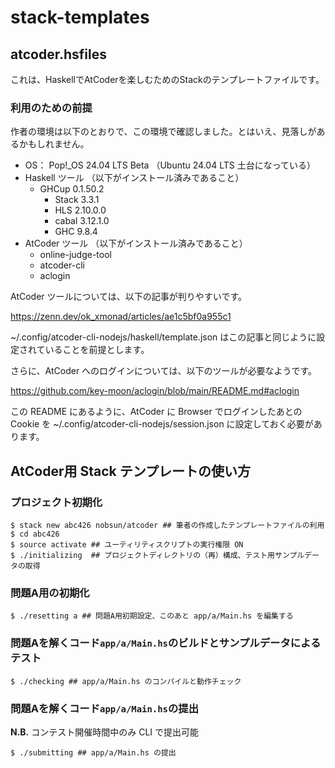 # stack-templates

## atcoder.hsfiles

これは、HaskellでAtCoderを楽しむためのStackのテンプレートファイルです。

### 利用のための前提

作者の環境は以下のとおりで、この環境で確認しました。とはいえ、見落しがあるかもしれません。

- OS： Pop!_OS 24.04 LTS Beta （Ubuntu 24.04 LTS 土台になっている）
- Haskell ツール （以下がインストール済みであること）
    - GHCup 0.1.50.2
        - Stack 3.3.1
        - HLS 2.10.0.0
        - cabal 3.12.1.0
        - GHC 9.8.4
- AtCoder ツール （以下がインストール済みであること）
    - online-judge-tool
    - atcoder-cli
    - aclogin

AtCoder ツールについては、以下の記事が判りやすいです。

https://zenn.dev/ok_xmonad/articles/ae1c5bf0a955c1

~/.config/atcoder-cli-nodejs/haskell/template.json はこの記事と同じように設定されていることを前提とします。

さらに、AtCoder へのログインについては、以下のツールが必要なようです。

https://github.com/key-moon/aclogin/blob/main/README.md#aclogin

この README にあるように、AtCoder に Browser でログインしたあとの Cookie を ~/.config/atcoder-cli-nodejs/session.json に設定しておく必要があります。

## AtCoder用 Stack テンプレートの使い方

### プロジェクト初期化

```shell
$ stack new abc426 nobsun/atcoder ## 筆者の作成したテンプレートファイルの利用
$ cd abc426
$ source activate ## ユーティリティスクリプトの実行権限 ON
$ ./initializing  ## プロジェクトディレクトリの（再）構成、テスト用サンプルデータの取得
```

### 問題A用の初期化

```shell
$ ./resetting a ## 問題A用初期設定、このあと app/a/Main.hs を編集する
```

### 問題Aを解くコード`app/a/Main.hs`のビルドとサンプルデータによるテスト

```shell
$ ./checking ## app/a/Main.hs のコンパイルと動作チェック
```

### 問題Aを解くコード`app/a/Main.hs`の提出

**N.B.** コンテスト開催時間中のみ CLI で提出可能

```shell
$ ./submitting ## app/a/Main.hs の提出
```
